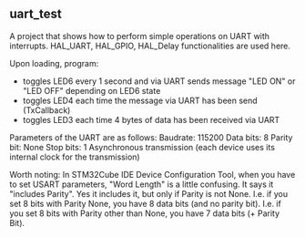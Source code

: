 ## **uart_test**

A project that shows how to perform simple operations on UART with interrupts.
HAL_UART, HAL_GPIO, HAL_Delay functionalities are used here.

Upon loading, program:
 - toggles LED6 every 1 second and via UART sends message "LED ON" or "LED OFF" depending on LED6 state
 - toggles LED4 each time the message via UART has been send (TxCallback)
 - toggles LED3 each time 4 bytes of data has been received via UART

Parameters of the UART are as follows:
Baudrate: 115200
Data bits: 8
Parity bit: None
Stop bits: 1
Asynchronous transmission (each device uses its internal clock for the transmission)

Worth noting:
In STM32Cube IDE Device Configuration Tool, when you have to set USART parameters, "Word Length" is a little confusing.
It says it "includes Parity".
Yes it includes it, but only if Parity is not None.
I.e. if you set 8 bits with Parity None, you have 8 data bits (and no parity bit).
I.e. if you set 8 bits with Parity other than None, you have 7 data bits (+ Parity Bit).
